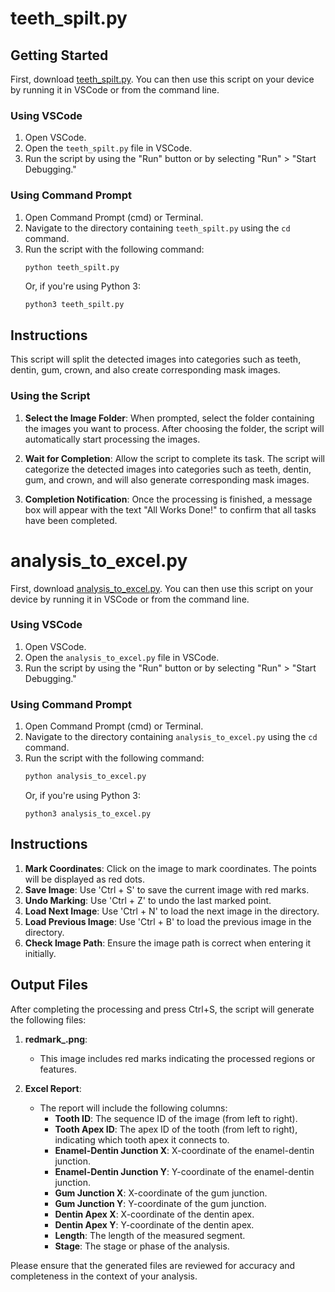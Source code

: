 # teeth_spilt.py

## <a name="GettingStarted"></a>Getting Started

First, download [teeth_spilt.py](#teeth_spilt.py). You can then use this script on your device by running it in VSCode or from the command line.

### Using VSCode
1. Open VSCode.
2. Open the `teeth_spilt.py` file in VSCode.
3. Run the script by using the "Run" button or by selecting "Run" > "Start Debugging."

### Using Command Prompt
1. Open Command Prompt (cmd) or Terminal.
2. Navigate to the directory containing `teeth_spilt.py` using the `cd` command.
3. Run the script with the following command:
   ```bash
   python teeth_spilt.py
   ```
   Or, if you're using Python 3:
   ```
   python3 teeth_spilt.py
   ```
## <a name="Instructions"></a>Instructions
This script will split the detected images into categories such as teeth, dentin, gum, crown, and also create corresponding mask images.
### Using the Script
1. **Select the Image Folder**: When prompted, select the folder containing the images you want to process. After choosing the folder, the script will automatically start processing the images.

2. **Wait for Completion**: Allow the script to complete its task. The script will categorize the detected images into categories such as teeth, dentin, gum, and crown, and will also generate corresponding mask images.

3. **Completion Notification**: Once the processing is finished, a message box will appear with the text "All Works Done!" to confirm that all tasks have been completed.
# analysis_to_excel.py

First, download [analysis_to_excel.py](#analysis_to_excel.py). You can then use this script on your device by running it in VSCode or from the command line.

### Using VSCode
1. Open VSCode.
2. Open the `analysis_to_excel.py` file in VSCode.
3. Run the script by using the "Run" button or by selecting "Run" > "Start Debugging."

### Using Command Prompt
1. Open Command Prompt (cmd) or Terminal.
2. Navigate to the directory containing `analysis_to_excel.py` using the `cd` command.
3. Run the script with the following command:
   ```bash
   python analysis_to_excel.py
   ```
   Or, if you're using Python 3:
   ```
   python3 analysis_to_excel.py
   ```

## <a name="Instructions"></a>Instructions

1. **Mark Coordinates**: Click on the image to mark coordinates. The points will be displayed as red dots.
2. **Save Image**: Use 'Ctrl + S' to save the current image with red marks.
3. **Undo Marking**: Use 'Ctrl + Z' to undo the last marked point.
4. **Load Next Image**: Use 'Ctrl + N' to load the next image in the directory.
5. **Load Previous Image**: Use 'Ctrl + B' to load the previous image in the directory.
6. **Check Image Path**: Ensure the image path is correct when entering it initially.
## Output Files

After completing the processing and press Ctrl+S, the script will generate the following files:

1. **redmark_.png**:
   - This image includes red marks indicating the processed regions or features.

2. **Excel Report**:
   - The report will include the following columns:
     - **Tooth ID**: The sequence ID of the image (from left to right).
     - **Tooth Apex ID**: The apex ID of the tooth (from left to right), indicating which tooth apex it connects to.
     - **Enamel-Dentin Junction X**: X-coordinate of the enamel-dentin junction.
     - **Enamel-Dentin Junction Y**: Y-coordinate of the enamel-dentin junction.
     - **Gum Junction X**: X-coordinate of the gum junction.
     - **Gum Junction Y**: Y-coordinate of the gum junction.
     - **Dentin Apex X**: X-coordinate of the dentin apex.
     - **Dentin Apex Y**: Y-coordinate of the dentin apex.
     - **Length**: The length of the measured segment.
     - **Stage**: The stage or phase of the analysis.

Please ensure that the generated files are reviewed for accuracy and completeness in the context of your analysis.
